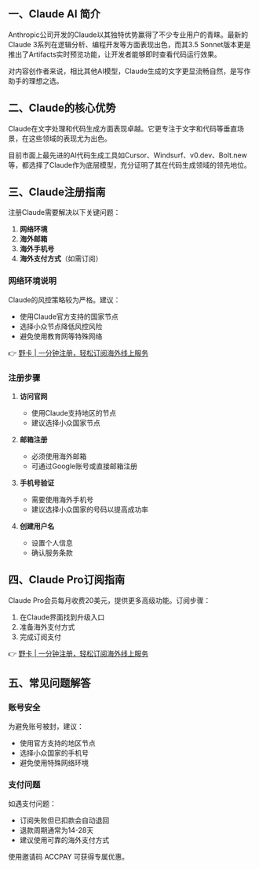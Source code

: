 ## 一、Claude AI 简介

Anthropic公司开发的Claude以其独特优势赢得了不少专业用户的青睐。最新的Claude 3系列在逻辑分析、编程开发等方面表现出色，而其3.5 Sonnet版本更是推出了Artifacts实时预览功能，让开发者能够即时查看代码运行效果。

对内容创作者来说，相比其他AI模型，Claude生成的文字更显流畅自然，是写作助手的理想之选。

## 二、Claude的核心优势

Claude在文字处理和代码生成方面表现卓越。它更专注于文字和代码等垂直场景，在这些领域的表现尤为出色。

目前市面上最先进的AI代码生成工具如Cursor、Windsurf、v0.dev、Bolt.new等，都选择了Claude作为底层模型，充分证明了其在代码生成领域的领先地位。

## 三、Claude注册指南

注册Claude需要解决以下关键问题：

1. **网络环境**
2. **海外邮箱**
3. **海外手机号**
4. **海外支付方式**（如需订阅）

### 网络环境说明

Claude的风控策略较为严格。建议：

- 使用Claude官方支持的国家节点
- 选择小众节点降低风控风险
- 避免使用教育网等特殊网络

👉 [野卡 | 一分钟注册，轻松订阅海外线上服务](https://bit.ly/bewildcard)

### 注册步骤

1. **访问官网**
   - 使用Claude支持地区的节点
   - 建议选择小众国家节点

2. **邮箱注册**
   - 必须使用海外邮箱
   - 可通过Google账号或直接邮箱注册

3. **手机号验证**
   - 需要使用海外手机号
   - 建议选择小众国家的号码以提高成功率

4. **创建用户名**
   - 设置个人信息
   - 确认服务条款

## 四、Claude Pro订阅指南

Claude Pro会员每月收费20美元，提供更多高级功能。订阅步骤：

1. 在Claude界面找到升级入口
2. 准备海外支付方式
3. 完成订阅支付

👉 [野卡 | 一分钟注册，轻松订阅海外线上服务](https://bit.ly/bewildcard)

## 五、常见问题解答

### 账号安全

为避免账号被封，建议：
- 使用官方支持的地区节点
- 选择小众国家的手机号
- 避免使用特殊网络环境

### 支付问题

如遇支付问题：
- 订阅失败但已扣款会自动退回
- 退款周期通常为14-28天
- 建议使用可靠的海外支付方式

使用邀请码 ACCPAY 可获得专属优惠。